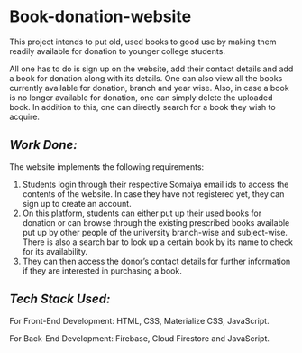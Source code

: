 # Book-donation-website

This project intends to put old, used books to good use by making them readily available for donation to younger college students.

All one has to do is sign up on the website, add their contact details and add a book for donation along with its details. One can also view all the books currently available for donation, branch and year wise. Also, in case a book is no longer available for donation, one can simply delete the uploaded book. In addition to this, one can directly search for a book they wish to acquire.

## *Work Done:*
The website implements the following requirements:
1. Students login through their respective Somaiya email ids to access the contents of the website. In case
they have not registered yet, they can sign up to create an account.
1. On this platform, students can either put up their used books for donation or can browse through the
existing prescribed books available put up by other people of the university branch-wise and subject-wise.
There is also a search bar to look up a certain book by its name to check for its availability.
1. They can then access the donor’s contact details for further information if they are interested in purchasing
a book.

## *Tech Stack Used:*

For Front-End Development:
HTML, CSS, Materialize CSS, JavaScript.

For Back-End Development:
Firebase, Cloud Firestore and JavaScript.


